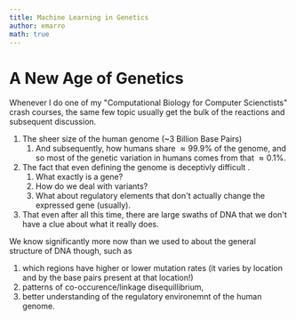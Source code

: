 ```yaml
---
title: Machine Learning in Genetics
author: emarro
math: true
---
```


# A New Age of Genetics
Whenever I do one of my "Computational Biology for Computer Scienctists" crash courses, the same few topic usually get the bulk of the reactions and subsequent discussion. 
1. The sheer size of the human genome (~3 Billion Base Pairs)
   1. And subsequently, how humans share $\approx 99.9\%$ of the genome, and so most of the genetic variation in humans comes from that $\approx 0.1\%$.
2. The fact that even defining the genome is deceptivly difficult .
   1. What exactly is a gene? 
   2. How do we deal with variants? 
   3. What about regulatory elements that don't actually change the expressed gene (usually). 
3. That even after all this time, there are large swaths of DNA that we don't have a clue about what it really does.

We know significantly more now than we used to about the general structure of DNA though, such as 
1. which regions have higher or lower mutation rates (it varies by location and by the base pairs present at that location!) 
2. patterns of co-occurence/linkage disequillibrium, 
3. better understanding of the regulatory environemnt of the human genome. 